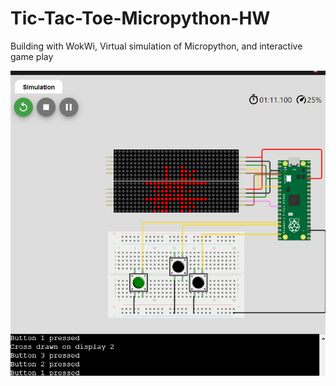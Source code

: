 # Tic-Tac-Toe-Micropython-HW
Building with WokWi, Virtual simulation of Micropython, and interactive game play

![alt text](https://github.com/CameronCode22/Tic-Tac-Toe-Micropython-HW/blob/main/FinishedV3.png)

